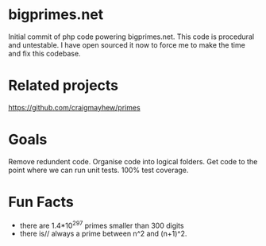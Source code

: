 bigprimes.net
======

Initial commit of php code powering bigprimes.net. This code is procedural and untestable. I have open sourced it now to force me to make the time and fix this codebase.

Related projects
===

https://github.com/craigmayhew/primes

Goals
===

Remove redundent code.
Organise code into logical folders.
Get code to the point where we can run unit tests.
100% test coverage.

Fun Facts
===

- there are 1.4\*10<sup>297</sup> primes smaller than 300 digits
- there is// always a prime between n^2 and (n+1)^2.
